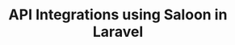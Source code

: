 ---
layout: "../../layouts/BlogPost.astro"
title: API Integrations using Saloon in Laravel
pubDate: 2022-06-14T14:27:16.845Z
description: >-
    We have all been there, we want to integrate with a 3rd party API in Laravel and we ask ourselves "How should I do this?", is Saloon the right choice for you?
social_image: https://laravelnews.imgix.net/images/saloon-featured.png?ixlib=php-3.3.1
repost: true
source: https://laravel-news.com/api-integrations-using-saloon-in-laravel
partner: Laravel News
---